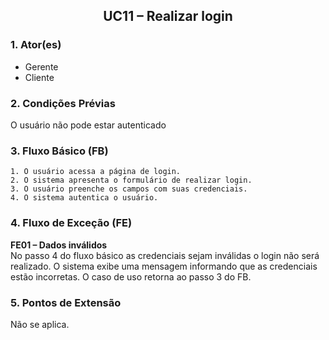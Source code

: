 ## <center> UC11 – Realizar login

### 1. Ator(es)

- Gerente 
- Cliente

### 2. Condições Prévias

O usuário não pode estar autenticado

### 3. Fluxo Básico (FB)

    1. O usuário acessa a página de login.
    2. O sistema apresenta o formulário de realizar login.
    3. O usuário preenche os campos com suas credenciais.
    4. O sistema autentica o usuário.

### 4. Fluxo de Exceção (FE)

**FE01 – Dados inválidos**
<br>
No passo 4 do fluxo básico as credenciais sejam inválidas o login não será realizado. O sistema exibe uma mensagem informando que as credenciais estão incorretas. O caso de uso retorna ao passo 3 do FB.

### 5. Pontos de Extensão

Não se aplica.




